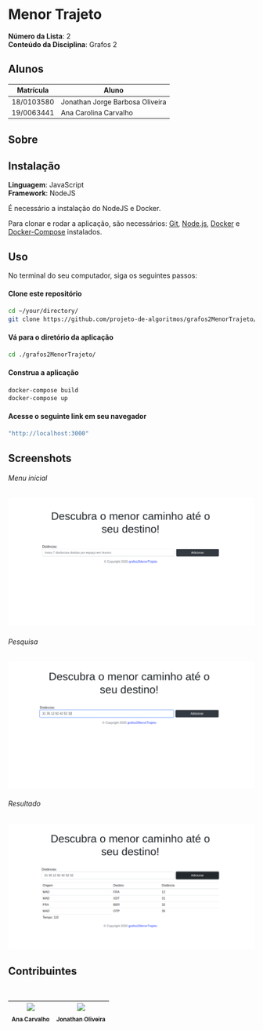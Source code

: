 # Menor Trajeto

**Número da Lista**: 2</br>
**Conteúdo da Disciplina**: Grafos 2</br> 

## Alunos
|Matrícula | Aluno |
| -- | -- |
| 18/0103580 |  Jonathan Jorge Barbosa Oliveira |
| 19/0063441  |  Ana Carolina Carvalho |

## Sobre 


## Instalação 
**Linguagem**: JavaScript<br>
**Framework**: NodeJS<br>

É necessário a instalação do NodeJS e Docker.

Para clonar e rodar a aplicação, são necessários: [Git](https://git-scm.com), [Node.js](https://nodejs.org/pt-br/), [Docker](https://docs.docker.com/install/) e [Docker-Compose](https://docs.docker.com/compose/install/) instalados.

## Uso
 
No terminal do seu computador, siga os seguintes passos:

#### Clone este repositório
```bash
cd ~/your/directory/
git clone https://github.com/projeto-de-algoritmos/grafos2MenorTrajeto/
````

#### Vá para o diretório da aplicação
```bash
cd ./grafos2MenorTrajeto/
````

#### Construa a aplicação

```bash
docker-compose build
docker-compose up
```

#### Acesse o seguinte link em seu navegador
```bash
"http://localhost:3000"
```
## Screenshots

###### Menu inicial
![Alt text](https://github.com/projeto-de-algoritmos/grafos2MenorTrajeto/blob/master/media/img1.png "Tela Inicial")
###### Pesquisa
![Alt text](https://github.com/projeto-de-algoritmos/grafos2MenorTrajeto/blob/master/media/img2.png "Pesquisa")
###### Resultado
![Alt text](https://github.com/projeto-de-algoritmos/grafos2MenorTrajeto/blob/master/media/img3.png "Resultado do Menor Caminho") 

## Contribuintes 
<br>

[<img src="https://avatars2.githubusercontent.com/u/9967427?s=400&u=1d2d6cb30ebe846fe9a275e5be16c1ee8cbc07c8&v=4" width=115 > <br> <sub> Ana Carvalho </sub>](https://github.com/anacarolcs)|[<img src="https://avatars1.githubusercontent.com/u/50152184?s=460&u=9ca6d8aed6e77621e231c799a7c4d596c3565cd7&v=4" width=115 > <br> <sub> Jonathan Oliveira </sub>](https://github.com/Jonathan-Oliveira) |
| :---: | :---: |
